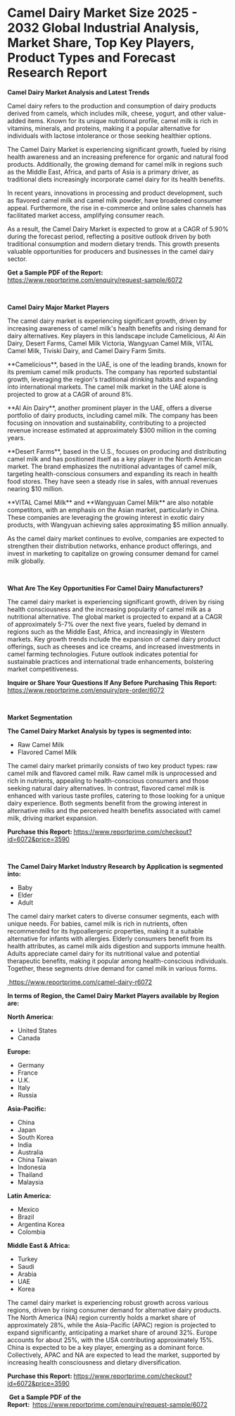 <p><h1>Camel Dairy Market Size 2025 - 2032 Global Industrial Analysis, Market Share, Top Key Players, Product Types and Forecast Research Report</h1></p><p><strong>Camel Dairy Market Analysis and Latest Trends</strong></p>
<p><p>Camel dairy refers to the production and consumption of dairy products derived from camels, which includes milk, cheese, yogurt, and other value-added items. Known for its unique nutritional profile, camel milk is rich in vitamins, minerals, and proteins, making it a popular alternative for individuals with lactose intolerance or those seeking healthier options.</p><p>The Camel Dairy Market is experiencing significant growth, fueled by rising health awareness and an increasing preference for organic and natural food products. Additionally, the growing demand for camel milk in regions such as the Middle East, Africa, and parts of Asia is a primary driver, as traditional diets increasingly incorporate camel dairy for its health benefits. </p><p>In recent years, innovations in processing and product development, such as flavored camel milk and camel milk powder, have broadened consumer appeal. Furthermore, the rise in e-commerce and online sales channels has facilitated market access, amplifying consumer reach. </p><p>As a result, the Camel Dairy Market is expected to grow at a CAGR of 5.90% during the forecast period, reflecting a positive outlook driven by both traditional consumption and modern dietary trends. This growth presents valuable opportunities for producers and businesses in the camel dairy sector.</p></p>
<p><strong>Get a Sample PDF of the Report:&nbsp;</strong> <a href="https://www.reportprime.com/enquiry/request-sample/6072?utm_campaign=4519&utm_medium=2&utm_source=Github&utm_content=ia&utm_term=14052025&utm_id=camel-dairy">https://www.reportprime.com/enquiry/request-sample/6072</a></p>
<p>&nbsp;</p>
<p><strong>Camel Dairy Major Market Players</strong></p>
<p><p>The camel dairy market is experiencing significant growth, driven by increasing awareness of camel milk's health benefits and rising demand for dairy alternatives. Key players in this landscape include Camelicious, Al Ain Dairy, Desert Farms, Camel Milk Victoria, Wangyuan Camel Milk, VITAL Camel Milk, Tiviski Dairy, and Camel Dairy Farm Smits.</p><p>**Camelicious**, based in the UAE, is one of the leading brands, known for its premium camel milk products. The company has reported substantial growth, leveraging the region's traditional drinking habits and expanding into international markets. The camel milk market in the UAE alone is projected to grow at a CAGR of around 8%.</p><p>**Al Ain Dairy**, another prominent player in the UAE, offers a diverse portfolio of dairy products, including camel milk. The company has been focusing on innovation and sustainability, contributing to a projected revenue increase estimated at approximately $300 million in the coming years.</p><p>**Desert Farms**, based in the U.S., focuses on producing and distributing camel milk and has positioned itself as a key player in the North American market. The brand emphasizes the nutritional advantages of camel milk, targeting health-conscious consumers and expanding its reach in health food stores. They have seen a steady rise in sales, with annual revenues nearing $10 million.</p><p>**VITAL Camel Milk** and **Wangyuan Camel Milk** are also notable competitors, with an emphasis on the Asian market, particularly in China. These companies are leveraging the growing interest in exotic dairy products, with Wangyuan achieving sales approximating $5 million annually.</p><p>As the camel dairy market continues to evolve, companies are expected to strengthen their distribution networks, enhance product offerings, and invest in marketing to capitalize on growing consumer demand for camel milk globally.</p></p>
<p>&nbsp;</p>
<p><strong>What Are The Key Opportunities For Camel Dairy Manufacturers?</strong></p>
<p><p>The camel dairy market is experiencing significant growth, driven by rising health consciousness and the increasing popularity of camel milk as a nutritional alternative. The global market is projected to expand at a CAGR of approximately 5-7% over the next five years, fueled by demand in regions such as the Middle East, Africa, and increasingly in Western markets. Key growth trends include the expansion of camel dairy product offerings, such as cheeses and ice creams, and increased investments in camel farming technologies. Future outlook indicates potential for sustainable practices and international trade enhancements, bolstering market competitiveness.</p></p>
<p><strong>Inquire or Share Your Questions If Any Before Purchasing This Report:</strong> <a href="https://www.reportprime.com/enquiry/pre-order/6072?utm_campaign=4519&utm_medium=2&utm_source=Github&utm_content=ia&utm_term=14052025&utm_id=camel-dairy">https://www.reportprime.com/enquiry/pre-order/6072</a></p>
<p>&nbsp;</p>
<p><strong>Market Segmentation</strong></p>
<p><strong>The Camel Dairy Market Analysis by types is segmented into:</strong></p>
<p><ul><li>Raw Camel Milk</li><li>Flavored Camel Milk</li></ul></p>
<p><p>The camel dairy market primarily consists of two key product types: raw camel milk and flavored camel milk. Raw camel milk is unprocessed and rich in nutrients, appealing to health-conscious consumers and those seeking natural dairy alternatives. In contrast, flavored camel milk is enhanced with various taste profiles, catering to those looking for a unique dairy experience. Both segments benefit from the growing interest in alternative milks and the perceived health benefits associated with camel milk, driving market expansion.</p></p>
<p><strong>Purchase this Report:&nbsp;</strong><a href="https://www.reportprime.com/checkout?id=6072&price=3590&utm_campaign=4519&utm_medium=2&utm_source=Github&utm_content=ia&utm_term=14052025&utm_id=camel-dairy">https://www.reportprime.com/checkout?id=6072&price=3590</a></p>
<p>&nbsp;</p>
<p><strong>The Camel Dairy Market Industry Research by Application is segmented into:</strong></p>
<p><ul><li>Baby</li><li>Elder</li><li>Adult</li></ul></p>
<p><p>The camel dairy market caters to diverse consumer segments, each with unique needs. For babies, camel milk is rich in nutrients, often recommended for its hypoallergenic properties, making it a suitable alternative for infants with allergies. Elderly consumers benefit from its health attributes, as camel milk aids digestion and supports immune health. Adults appreciate camel dairy for its nutritional value and potential therapeutic benefits, making it popular among health-conscious individuals. Together, these segments drive demand for camel milk in various forms.</p></p>
<p><a href="https://www.reportprime.com/camel-dairy-r6072?utm_campaign=4519&utm_medium=2&utm_source=Github&utm_content=ia&utm_term=14052025&utm_id=camel-dairy">&nbsp;https://www.reportprime.com/camel-dairy-r6072</a></p>
<p><strong>In terms of Region, the Camel Dairy Market Players available by Region are:</strong></p>
<p>
    <p> <strong> North America: </strong>
        <ul>
            <li>United States</li>
            <li>Canada</li>
        </ul>
        </p> 
    <p> <strong> Europe: </strong>
        <ul>
            <li>Germany</li>
            <li>France</li>
            <li>U.K.</li>
            <li>Italy</li>
            <li>Russia</li>
        </ul>
        </p> 
    <p> <strong> Asia-Pacific: </strong>
        <ul>
            <li>China</li>
            <li>Japan</li>
            <li>South Korea</li>
            <li>India</li>
            <li>Australia</li>
            <li>China Taiwan</li>
            <li>Indonesia</li>
            <li>Thailand</li>
            <li>Malaysia</li>
        </ul>
        </p> 
    <p> <strong> Latin America: </strong>
        <ul>
            <li>Mexico</li>
            <li>Brazil</li>
            <li>Argentina Korea</li>
            <li>Colombia</li>
        </ul>
        </p> 
    <p> <strong> Middle East & Africa: </strong>
        <ul>
            <li>Turkey</li>
            <li>Saudi</li>
            <li>Arabia</li>
            <li>UAE</li>
            <li>Korea</li>
        </ul>
    </p>
    </p>
<p><p>The camel dairy market is experiencing robust growth across various regions, driven by rising consumer demand for alternative dairy products. The North America (NA) region currently holds a market share of approximately 28%, while the Asia-Pacific (APAC) region is projected to expand significantly, anticipating a market share of around 32%. Europe accounts for about 25%, with the USA contributing approximately 15%. China is expected to be a key player, emerging as a dominant force. Collectively, APAC and NA are expected to lead the market, supported by increasing health consciousness and dietary diversification.</p></p>
<p><strong>Purchase this Report: </strong><a href="https://www.reportprime.com/checkout?id=6072&price=3590&utm_campaign=4519&utm_medium=2&utm_source=Github&utm_content=ia&utm_term=14052025&utm_id=camel-dairy">https://www.reportprime.com/checkout?id=6072&price=3590</a></p>
<p>&nbsp;<strong>Get a Sample PDF of the Report:&nbsp;&nbsp;</strong><a href="https://www.reportprime.com/enquiry/request-sample/6072?utm_campaign=4519&utm_medium=2&utm_source=Github&utm_content=ia&utm_term=14052025&utm_id=camel-dairy">https://www.reportprime.com/enquiry/request-sample/6072</a></p>
<p><strong></strong></p>
<p><p></p><p></p><p></p></p>